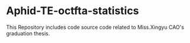 # Aphid-TE-octfta-statistics
This Repository includes code source code related to Miss.Xingyu CAO's graduation thesis.

